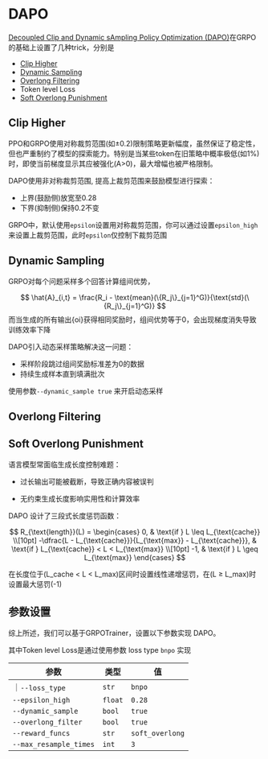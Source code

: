 # DAPO


[Decoupled Clip and Dynamic sAmpling Policy Optimization (DAPO)](https://arxiv.org/abs/2503.14476)在GRPO的基础上设置了几种trick，分别是
- [Clip Higher](#clip-higher)
- [Dynamic Sampling](#dynamic-sampling)
- [Overlong Filtering]()
- Token level Loss
- [Soft Overlong Punishment](#soft-overlong-punishment)

## Clip Higher
PPO和GRPO使用对称裁剪范围(如±0.2)限制策略更新幅度，虽然保证了稳定性，但也严重制约了模型的探索能力。特别是当某些token在旧策略中概率极低(如1%)时，即使当前梯度显示其应被强化(A>0)，最大增幅也被严格限制。

DAPO使用非对称裁剪范围, 提高上裁剪范围来鼓励模型进行探索：

- 上界(鼓励侧)放宽至0.28
- 下界(抑制侧)保持0.2不变

GRPO中，默认使用`epsilon`设置用对称裁剪范围，你可以通过设置`epsilon_high`来设置上裁剪范围，此时`epsilon`仅控制下裁剪范围

## Dynamic Sampling
GRPO对每个问题采样多个回答计算组间优势，

$$
\hat{A}_{i,t} = \frac{R_i - \text{mean}(\{R_j\}_{j=1}^G)}{\text{std}(\{R_j\}_{j=1}^G)}
$$
而当生成的所有输出{oi}获得相同奖励时，组间优势等于0，会出现梯度消失导致训练效率下降

DAPO引入动态采样策略解决这一问题：

- 采样阶段跳过组间奖励标准差为0的数据
- 持续生成样本直到填满批次


使用参数`--dynamic_sample true` 来开启动态采样

## Overlong Filtering

## Soft Overlong Punishment
语言模型常面临生成长度控制难题：

- 过长输出可能被截断，导致正确内容被误判

- 无约束生成长度影响实用性和计算效率

DAPO 设计了三段式长度惩罚函数：

$$
R_{\text{length}}(L) =
\begin{cases}
0, & \text{if } L \leq L_{\text{cache}} \\[10pt]
-\dfrac{L - L_{\text{cache}}}{L_{\text{max}} - L_{\text{cache}}}, & \text{if } L_{\text{cache}} < L < L_{\text{max}} \\[10pt]
-1, & \text{if } L \geq L_{\text{max}}
\end{cases}
$$

在长度位于(L_cache < L < L_max)区间时设置线性递增惩罚，在(L ≥ L_max)时设置最大惩罚(-1)



## 参数设置
综上所述，我们可以基于GRPOTrainer，设置以下参数实现 DAPO。

其中Token level Loss是通过使用参数 loss type `bnpo` 实现

| 参数                 | 类型      | 值      |
|----------------------|-----------|-------------|
｜`--loss_type`        | `str`      | `bnpo`     |
| `--epsilon_high`     | `float`   | `0.28`      |
| `--dynamic_sample`   | `bool`    | `true`      |
| `--overlong_filter`  | `bool`    | `true`      |
| `--reward_funcs`     | `str`     | `soft_overlong`|
| `--max_resample_times` | `int`    | `3`        |

